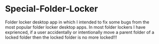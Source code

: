 # Special-Folder-Locker
Folder locker desktop app in which I intended to fix some bugs from the most popular folder locker desktop apps. 
In most folder lockers I have exprienced, if a user accidentally or intentionally move a parent folder of a locked folder then the locked folder is no more locked!!!
